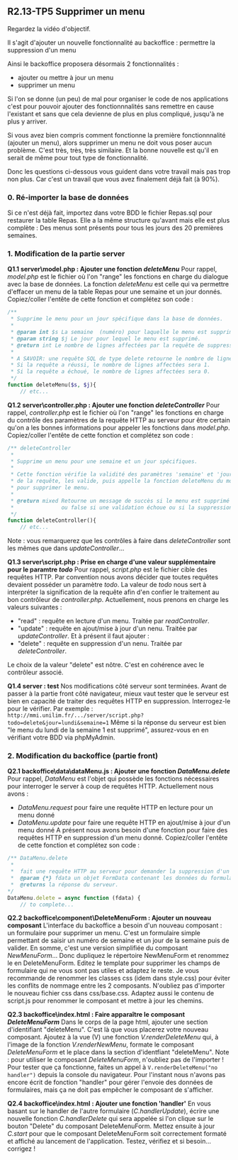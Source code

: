 ## R2.13-TP5 Supprimer un menu

Regardez la vidéo d'objectif.

Il s'agit d'ajouter un nouvelle fonctionnalité au backoffice : permettre la suppression d'un menu

Ainsi le backoffice proposera désormais 2 fonctionnalités : 
- ajouter ou mettre à jour un menu
- supprimer un menu

Si l'on se donne (un peu) de mal pour organiser le code de nos applications c'est pour pouvoir
ajouter des fonctionnnalités sans remettre en cause l'existant et sans que cela devienne de plus
en plus compliqué, jusqu'à ne plus y arriver.

Si vous avez bien compris comment fonctionne la première fonctionnnalité (ajouter un menu), alors 
supprimer un menu ne doit vous poser aucun problème. C'est très, très, très similaire. Et la bonne 
nouvelle est qu'il en serait de même pour tout type de fonctionnalité.

Donc les questions ci-dessous vous guident dans votre travail mais pas trop non plus. Car c'est un 
travail que vous avez finalement déjà fait (à 90%).

### 0. Ré-importer la base de données
Si ce n'est déjà fait, importez dans votre BDD le fichier Repas.sql pour restaurer la table Repas.
Elle a la même structure qu'avant mais elle est plus complète : Des menus sont présents pour tous
les jours des 20 premières semaines.

### 1. Modification de la partie server 

**Q1.1 server\\model.php : Ajouter une fonction _deleteMenu_**
Pour rappel, _model.php_ est le fichier où l'on "range" les fonctions en charge du dialogue avec
la base de données. La fonction _deleteMenu_ est celle qui va permettre d'effacer un menu de la table
Repas pour une semaine et un jour donnés. 
Copiez/coller l'entête de cette fonction et complétez son code :

```php
/**
 * Supprime le menu pour un jour spécifique dans la base de données.
 *
 * @param int $s La semaine  (numéro) pour laquelle le menu est supprimé.
 * @param string $j Le jour pour lequel le menu est supprimé.
 * @return int Le nombre de lignes affectées par la requête de suppression.
 * 
 * A SAVOIR: une requête SQL de type delete retourne le nombre de lignes affectées par la requête.
 * Si la requête a réussi, le nombre de lignes affectées sera 1.
 * Si la requête a échoué, le nombre de lignes affectées sera 0.
 */
function deleteMenu($s, $j){
    // etc...
```

**Q1.2 server\\controller.php : Ajouter une fonction _deleteController_**
Pour rappel, _controller.php_ est le fichier où l'on "range" les fonctions en charge du contrôle des paramètres de la requête HTTP au serveur pour être certain qu'on a les bonnes informations pour appeler les fonctions dans _model.php_.
Copiez/coller l'entête de cette fonction et complétez son code :
```php
/** deleteController
 * 
 * Supprime un menu pour une semaine et un jour spécifiques.
 *
 * Cette fonction vérifie la validité des paramètres 'semaine' et 'jour'
 * de la requête, les valide, puis appelle la fonction deleteMenu du modèle
 * pour supprimer le menu.
 *
 * @return mixed Retourne un message de succès si le menu est supprimé avec succès,
 *               ou false si une validation échoue ou si la suppression échoue.
 */
function deleteController(){
    // etc...
```
Note : vous remarquerez que les contrôles à faire dans _deleteController_ sont les mêmes que dans
_updateController_...

**Q1.3 server\\script.php : Prise en charge d'une valeur supplémentaire pour le paramtre _todo_**
Pour rappel, _script.php_ est le fichier cible des requêtes HTTP. Par convention nous avons décider que
toutes requêtes devaient posséder un paramètre _todo_. La valeur de _todo_ nous sert à interpréter la signification de la requête afin d'en confier le traitement au bon contrôleur de _controller.php_. Actuellement, nous prenons en charge les valeurs suivantes :
- "read" : requête en lecture d'un menu. Traitée par _readController_. 
- "update" : requête en ajout/mise à jour d'un nenu. Traitée par _updateController_.
Et à présent il faut ajouter : 
- "delete" : requête en suppression d'un nenu. Traitée par _deleteController_.
  
Le choix de la valeur "delete" est nôtre. C'est en cohérence avec le contrôleur associé.

**Q1.4 server : test**
Nos modifications côté serveur sont terminées. Avant de passer à la partie front côté navigateur, mieux
vaut tester que le serveur est bien en capacité de traiter des requêtes HTTP en suppression.
Interrogez-le pour le vérifier. Par exemple :
```http://mmi.unilim.fr/.../server/script.php?todo=delete&jour=lundi&semaine=1```
Même si la réponse du serveur est bien "le menu du lundi de la semaine 1 est supprimé", assurez-vous en
en vérifiant votre BDD via phpMyAdmin.

### 2. Modification du backoffice (partie front) 

**Q2.1 backoffice\\data\\dataMenu.js : Ajouter une fonction _DataMenu.delete_**
Pour rappel, _DataMenu_ est l'objet qui possède les fonctions nécessaires pour interroger le server à
coup de requêtes HTTP. Actuellement nous avons : 
- _DataMenu.request_ pour faire une requête HTTP en lecture pour un menu donné
- _DataMenu.update_ pour faire une requête HTTP en ajout/mise à jour d'un menu donné
A présent nous avons besoin d'une fonction pour faire des requêtes HTTP en suppression d'un menu donné.
Copiez/coller l'entête de cette fonction et complétez son code :
```js
/** DataMenu.delete
 * 
 *  fait une requête HTTP au serveur pour demander la suppression d'un menu
 *  @param {*} fdata un objet FormData contenant les données du formulaire à envoyer au serveur (semaine et jour)
 *  @returns la réponse du serveur.
*/
DataMenu.delete = async function (fdata) {
    // to complete...
```

**Q2.2 backoffice\\component\\DeleteMenuForm : Ajouter un nouveau composant**
L'interface du backoffice a besoin d'un nouveau composant : un formulaire pour supprimer un menu.
C'est un formulaire simple permettant de saisir un numéro de semaine et un jour de la semaine puis de
valider. En somme, c'est une version simplifiée du composant _NewMenuForm_...
Donc dupliquez le répertoire NewMenuForm et renommez le en DeleteMenuForm.
Editez le template pour supprimer les champs de formulaire qui ne vous sont pas utiles et adaptez le reste.
Je vous recommande de renommer les classes css (idem dans style.css) pour éviter les conflits de nommage entre les 2 composants. N'oubliez pas d'importer le nouveau fichier css dans css/base.css. Adaptez aussi le
contenu de script.js pour renommer le composant et mettre à jour les chemins.

**Q2.3 backoffice\\index.html : Faire apparaître le composant _DeleteMenuForm_**
Dans le corps de la page html, ajouter une section d'identifiant "deleteMenu". C'est là que vous placerez 
votre nouveau composant.
Ajoutez à la vue (V) une fonction _V.renderDeleteMenu_ qui, à l'image de la fonction _V.renderNewMenu_,
formate le composant _DeleteMenuForm_ et le place dans la section d'identfiant "deleteMenu".
Note : pour utiliser le composant _DeleteMenuForm_, n'oubliez pas de l'importer !
Pour tester que ça fonctionne, faites un appel à ```V.renderDeleteMenu("no handler")``` depuis la console
du navigateur. Pour l'instant nous n'avons pas encore écrit de fonction "handler" pour gérer l'envoie des
données de formulaires, mais ça ne doit pas empêcher le composant de s'afficher.

**Q2.4 backoffice\\index.html : Ajouter une fonction 'handler'**
En vous basant sur le handler de l'autre formulaire (_C.handlerUpdate_), écrire une nouvelle fonction
_C.handlerDelete_ qui sera appelée si l'on clique sur le bouton "Delete" du composant DeleteMenuForm.
Mettez ensuite à jour _C.start_ pour que le composant DeleteMenuForm soit correctement formaté et affiché au lancement de l'application. Testez, vérifiez et si besoin... corrigez !

